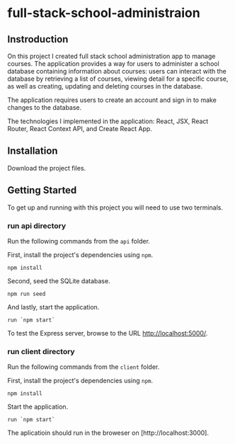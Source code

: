 # full-stack-school-administraion

## Instroduction

On this project I created full stack school administration app to manage courses. The  application provides a way for users to administer a school database containing information about courses: users can interact with the database by retrieving a list of courses, viewing detail for a specific course, as well as creating, updating and deleting courses in the database.

 The application  requires users to create an account and sign in to make changes to the database. 

The technologies I implemented in the application: React, JSX, React Router, React Context API, and Create React App.

## Installation 

Download the project files.


## Getting Started

To get up and running with this project you will need to use two terminals.

### run api directory

Run the following commands from the `api` folder.

First, install the project's dependencies using `npm`.

```
npm install

```

Second, seed the SQLite database.

```
npm run seed
```

And lastly, start the application.

```
run `npm start`
```

To test the Express server, browse to the URL [http://localhost:5000/](http://localhost:5000/).

### run client directory

Run the following commands from the `client` folder.

First, install the project's dependencies using `npm`.

```
npm install

```

Start the application.

```
run `npm start`
```

The aplicatioin should run in the broweser on [http://localhost:3000].